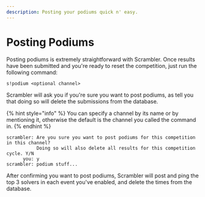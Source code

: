 ```yaml
---
description: Posting your podiums quick n' easy.
---
```


# Posting Podiums

Posting podiums is extremely straightforward with Scrambler. Once results have been submitted and you're ready to reset the competition, just run the following command:

```
s!podium <optional channel>
```

Scrambler will ask you if you're sure you want to post podiums, as tell you that doing so will delete the submissions from the database.

{% hint style="info" %}
You can specify a channel by its name or by mentioning it, otherwise the default is the channel you called the command in.
{% endhint %}

```text
scrambler: Are you sure you want to post podiums for this competition in this channel?
           Doing so will also delete all results for this competition cycle. Y/N
      you: y
scrambler: podium stuff...
```

After confirming you want to post podiums, Scrambler will post and ping the top 3 solvers in each event you've enabled, and delete the times from the database.



